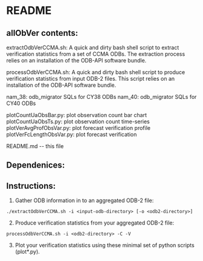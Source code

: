 README
======

allObVer contents:
------------------


extractOdbVerCCMA.sh: A quick and dirty bash shell script to extract verification
                      statistics from a set of CCMA ODBs. The extraction process
                      relies on an installation of the ODB-API  software bundle.

processOdbVerCCMA.sh: A quick and dirty bash shell script to produce verification
                      statistics from input ODB-2 files. This script relies on 
                      an installation of the ODB-API  software bundle.

nam_38: odb_migrator SQLs for CY38 ODBs
nam_40: odb_migrator SQLs for CY40 ODBs

plotCountUaObsBar.py:      plot observation count bar chart
plotCountUaObsTs.py:       plot observation count time-series
plotVerAvgProfObsVar.py:   plot forecast verification profile
plotVerFcLengthObsVar.py:  plot forecast verification


README.md -- this file

Dependenices:
-------------
[Python]: https://www.python.org/ 
[ODB-API]: http://software.ecmwf.int/ODBAPI

Instructions:
-------------

1. Gather ODB information in to an aggregated ODB-2 file:
```
./extractOdbVerCCMA.sh -i <input-odb-directory> [-o <odb2-directory>]
```

2. Produce verification statistics from your aggregated ODB-2 file:
```
processOdbVerCCMA.sh -i <odb2-directory> -C -V
```

3. Plot your verification statistics using these minimal set of python scripts (plot*.py).
